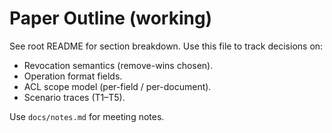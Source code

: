 
# Paper Outline (working)

See root README for section breakdown. Use this file to track decisions on:
- Revocation semantics (remove-wins chosen).
- Operation format fields.
- ACL scope model (per-field / per-document).
- Scenario traces (T1–T5).

Use `docs/notes.md` for meeting notes.
